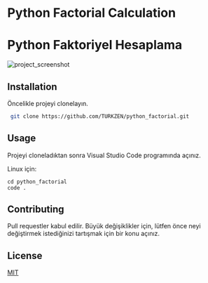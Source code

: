 # Python Factorial Calculation
# Python Faktoriyel Hesaplama


![project_screenshot](https://i.hizliresim.com/1bj6kq7.png)


## Installation

Öncelikle projeyi clonelayın. 

```bash
 git clone https://github.com/TURKZEN/python_factorial.git

```

## Usage

Projeyi cloneladıktan sonra Visual Studio Code programında açınız.

Linux için:
```linux
cd python_factorial
code .
```

## Contributing
Pull requestler kabul edilir. Büyük değişiklikler için, lütfen önce neyi değiştirmek istediğinizi tartışmak için bir konu açınız.


## License
[MIT](https://choosealicense.com/licenses/mit/)

